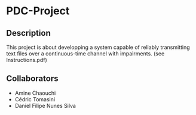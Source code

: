# PDC-Project

## Description
This project is about developping a system capable of reliably transmitting text files over a continuous-time channel with impairments. (see Instructions.pdf)

## Collaborators
- Amine Chaouchi
- Cédric Tomasini
- Daniel Filipe Nunes Silva
